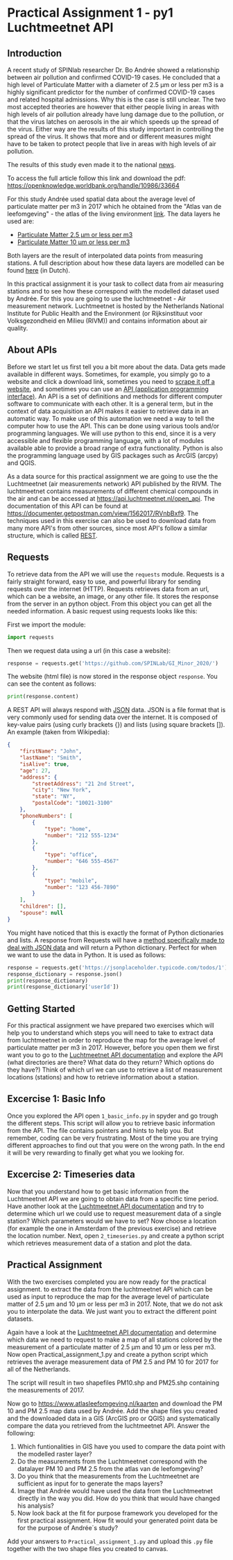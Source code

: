 # Practical Assignment 1 - py1 Luchtmeetnet API 

## Introduction
A recent study of SPINlab researcher Dr. Bo Andrée showed a relationship between air pollution and confirmed COVID-19 cases. He concluded that a high level of Particulate Matter with a diameter of 2.5 μm or less per m3 is a highly significant predictor for the number of confirmed COVID-19 cases and related hospital admissions. Why this is the case is still unclear. The two most accepted theories are however that either people living in areas with high levels of air pollution already have lung damage due to the pollution, or that the virus latches on aerosols in the air which speeds up the spread of the virus. Either way are the results of this study important in controlling the spread of the virus. It shows that more and or different measures might have to be taken to protect people that live in areas with high levels of air pollution.

The results of this study even made it to the national [news](https://spinlab.vu.nl/relation-between-air-pollution-and-confirmed-covid-19-cases-researched/).

To access the full article follow this link and download the pdf: https://openknowledge.worldbank.org/handle/10986/33664

For this study Andrée used spatial data about the average level of particulate matter per m3 in 2017 which he obtained from the "Atlas van de leefomgeving" - the atlas of the living environment [link](https://www.atlasleefomgeving.nl/kaarten). The data layers he used are: 
- [Particulate Matter 2.5 μm or less per m3](https://nationaalgeoregister.nl/geonetwork/srv/dut/catalog.search#/metadata/1689e358-6555-4b5d-902f-7bc36cf2c266) 
- [Particulate Matter 10 μm or less per m3](https://nationaalgeoregister.nl/geonetwork/srv/dut/catalog.search#/metadata/10b1f613-e492-44f6-9745-b444880c136b?tab=general)

Both layers are the result of interpolated data points from measuring stations. A full description about how these data layers are modelled can be found [here](https://www.nsl-monitoring.nl/informatie/data-nsl/) (in Dutch). 

In this practical assignment it is your task to collect data from air measuring stations and to see how these correspond with the modelled dataset used by Andrée. For this you are going to use the luchtmeetnet - Air measurement network. Luchtmeetnet is hosted by the Netherlands National Institute for Public Health and the Environment (or Rijksinstituut voor Volksgezondheid en Milieu (RIVM)) and contains information about air quality.

## About APIs 
Before we start let us first tell you a bit more about the data. Data gets made available in different ways. Sometimes, for example, you simply go to a website and click a download link, sometimes you need to [scrape it off a website](https://realpython.com/python-web-scraping-practical-introduction/), and sometimes you can use an [API (application programming interface)](https://en.wikipedia.org/wiki/Application_programming_interface). An API is a set of definitions and methods for different computer software to communicate with each other. It is a general term, but in the context of data acquisition an API makes it easier to retrieve data in an automatic way. To make use of this automation we need a way to tell the computer how to use the API. This can be done using various tools and/or programming languages. We will use python to this end, since it is a very accessible and flexible programming language, with a lot of modules available able to provide a broad range of extra functionality. Python is also the programming language used by GIS packages such as ArcGIS (arcpy) and QGIS.

As a data source for this practical assignment we are going to use the the Luchtmeetnet (air measurements network) API published by the RIVM. The luchtmeetnet contains measurements of different chemical compounds in the air and can be accessed at https://api.luchtmeetnet.nl/open_api. The documentation of this API can be found at https://documenter.getpostman.com/view/1562017/RVnbBxf9. The techniques used in this exercise can also be used to download data from many more API's from other sources, since most API's follow a similar structure, which is called [REST](https://en.wikipedia.org/wiki/Representational_state_transfer).

## Requests

To retrieve data from the API we will use the `requests` module. Requests is a fairly straight forward, easy to use, and powerful library for sending requests over the internet (HTTP). Requests retrieves data from an url, which can be a website, an image, or any other file. It stores the response from the server in an python object. From this object you can get all the needed information. A basic request using requests looks like this:

First we import the module:

```python
import requests
```

Then we request data using a url (in this case a website):

```python
response = requests.get('https://github.com/SPINLab/GI_Minor_2020/')
```

The website (html file) is now stored in the response object `response`. You can see the content as follows:

```python
print(response.content)
```

A REST API will always respond with [JSON](https://en.wikipedia.org/wiki/JSON) data. JSON is a file format that is very commonly used for sending data over the internet. It is composed of key-value pairs (using curly brackets {}) and lists (using square brackets []). An example (taken from Wikipedia):

```json
{
    "firstName": "John",
    "lastName": "Smith",
    "isAlive": true,
    "age": 27,
    "address": {
        "streetAddress": "21 2nd Street",
        "city": "New York",
        "state": "NY",
        "postalCode": "10021-3100"
    },
    "phoneNumbers": [
        {
            "type": "home",
            "number": "212 555-1234"
        },
        {
            "type": "office",
            "number": "646 555-4567"
        },
        {
            "type": "mobile",
            "number": "123 456-7890"
        }
    ],
    "children": [],
    "spouse": null
}
```

You might have noticed that this is exactly the format of Python dictionaries and lists. A response from Requests will have a [method specifically made to deal with JSON data](http://docs.python-requests.org/en/master/user/quickstart/#json-response-content) and will return a Python dictionary. Perfect for when we want to use the data in Python. It is used as follows:

```python
response = requests.get('https://jsonplaceholder.typicode.com/todos/1')
response_dictionary = response.json()
print(response_dictionary)
print(response_dictionary['userId'])
```

## Getting Started

For this practical assignment we have prepared two exercises which will help you to understand which steps you will need to take to extract data from luchtmeetnet in order to reproduce the map for the average level of particulate matter per m3 in 2017. However, before you open them we first want you to go to the [Luchtmeetnet API documentation](https://documenter.getpostman.com/view/1562017/RVnbBxf9) and explore the API (what directories are there? What data do they return? Which options do they have?) Think of which url we can use to retrieve a list of measurement locations (stations) and how to retrieve information about a station.

## Excercise 1: Basic Info

Once you explored the API open `1_basic_info.py` in spyder and go trough the different steps. This script will allow you to retrieve basic information from the API. The file contains pointers and hints to help you. But remember, coding can be very frustrating. Most of the time you are trying different approaches to find out that you were on the wrong path. In the end it will be very rewarding to finally get what you we looking for. 

## Excercise 2: Timeseries data

Now that you understand how to get basic information from the Luchtmeetnet API we are going to obtain data from a specific time period. Have another look at the [Luchtmeetnet API documentation](https://documenter.getpostman.com/view/1562017/RVnbBxf9) and try to determine which url we could use to request measurement data of a single station? Which parameters would we have to set? Now choose a location (for example the one in Amsterdam of the previous exercise) and retrieve the location number. Next, open `2_timeseries.py` and create a python script which retrieves measurement data of a station and plot the data.

## Practical Assignment 
With the two exercises completed you are now ready for the practical assignment. to extract the data from the luchtmeetnet API which can be used as input to reproduce the map for the average level of particulate matter of 2.5 μm and 10 μm or less per m3 in 2017. Note, that we do not ask you to interpolate the data. We just want you to extract the different point datasets. 

Again have a look at the [Luchtmeetnet API documentation](https://documenter.getpostman.com/view/1562017/RVnbBxf9) and determine which data we need to request to make a map of all stations colored by the measurement of a particulate matter of 2.5 μm and 10 μm or less per m3. Now open Practical_assignment_1.py and create a python script which retrieves the average measurement data of PM 2.5 and PM 10 for 2017 for all of the Netherlands. 

The script will result in two shapefiles PM10.shp and PM25.shp containing the measurements of 2017. 

Now go to https://www.atlasleefomgeving.nl/kaarten and download the PM 10 and PM 2.5 map data used by Andrée. Add the shape files you created and the downloaded data in a GIS (ArcGIS pro or QGIS) and systematically compare the data you retrieved from the luchtmeetnet API. Answer the following: 

   1. Which funtionalities in GIS have you used to compare the data point with the modelled raster layer?
   2. Do the measurements from the Luchtmeetnet correspond with the datalayer PM 10 and PM 2.5 from the atlas van de leefomgeving?
   3. Do you think that the measurements from the Luchtmeetnet are sufficient as input for to generate the maps layers? 
   4. Image that Andrée would have used the data from the Luchtmeetnet directly in the way you did. How do you think that would have changed his analysis?
   5. Now look back at the fit for purpose framework you developed for the first practical assignment. How fit would your generated point data be for the purpose of Andrée´s study? 

Add your answers to `Practical_assignment_1.py` and upload this `.py` file together with the two shape files you created to canvas.
